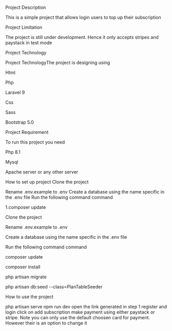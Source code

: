Project Description

This is a simple project that allows login users to top up their subscription

Project Limitation

The project is still under development. Hence it only accepts stripes and paystack in test mode

Project Technology

Project TechnologyThe project is designing using

Html

Php

Laravel 9

Css

Sass

Bootstrap 5.0

Project Requirement

To run this project you need

Php 8.1

Mysql

Apache server or any other server

How to set up project Clone the project

Rename .env.example to .env Create a database using the name specific in the .env file Run the following command command

1.composer update

Clone the project

Rename .env.example to .env

Create a database using the name specific in the .env file

Run the following command command

composer update

composer install

php artisan migrate

php artisan db:seed --class=PlanTableSeeder

How to use the project

php artisan serve
npm run dev
open the link generated in step 1
register and login
click on add subscription
make payment using either paystack or stripe.
Note you can only use the default choosen card for payment. However their is an option to change it
